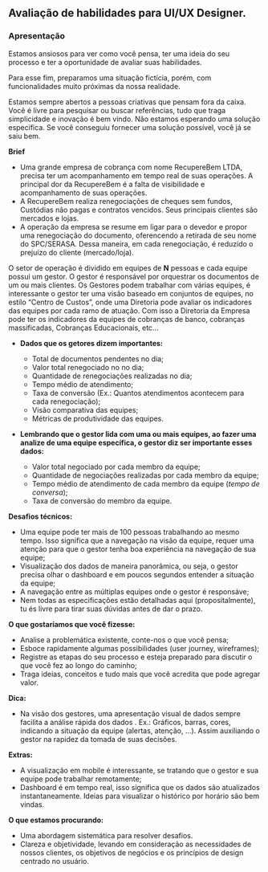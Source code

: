 ## Avaliação de habilidades para UI/UX Designer.

### Apresentação
Estamos ansiosos para ver como você pensa, ter uma ideia do seu processo e ter a oportunidade de avaliar suas habilidades.

Para esse fim, preparamos uma situação fictícia, porém, com funcionalidades muito próximas da nossa realidade.

Estamos sempre abertos a pessoas criativas que pensam fora da caixa. Você é livre para pesquisar ou buscar referências, tudo que traga simplicidade e inovação é bem vindo.
Não estamos esperando uma solução específica. Se você conseguiu fornecer uma solução possível, você já se saiu bem.

**Brief**
- Uma grande empresa de cobrança com nome RecupereBem LTDA, precisa ter um acompanhamento em tempo real de suas operações. A principal dor da RecupereBem é a falta de visibilidade e acompanhamento de suas operações.
- A RecupereBem realiza renegociações de cheques sem fundos, Custódias não pagas e contratos vencidos. Seus principais clientes são mercados e lojas.
- A operação da empresa se resume em ligar para o devedor e propor uma renegociação do documento, oferencendo a retirada de seu nome do SPC/SERASA. Dessa maneira, em cada renegociação, é reduzido o prejuízo do cliente (mercado/loja).

O setor de operação é dividido em equipes de **N** pessoas e cada equipe possui um gestor. O gestor é responsável por orquestrar os documentos de um ou mais clientes.
Os Gestores podem trabalhar com várias equipes, é interessante o gestor ter uma visão baseado em conjuntos de equipes, no estilo “Centro de Custos”, onde uma Diretoria pode avaliar os indicadores das equipes por cada ramo de atuação.
Com isso a Diretoria da Empresa pode ter os indicadores da equipes de cobranças de banco, cobranças massificadas, Cobranças Educacionais, etc...

- **Dados que os getores dizem importantes:**
	 - Total de documentos pendentes no dia;
	 - Valor total renegociado no no dia;
	 - Quantidade de renegociações realizadas no dia;
	 - Tempo médio de atendimento;
	 - Taxa de conversão (Ex.: Quantos atendimentos acontecem para cada renegociação);
   - Visão comparativa das equipes;
   - Métricas de produtividade das equipes.

- **Lembrando que o gestor lida com uma ou mais equipes, ao fazer uma analize de uma equipe específica, o gestor diz ser importante esses dados:**
   - Valor total negociado por cada membro da equipe;
   - Quantidade de negociações realizadas por cada membro da equipe;
   - Tempo médio de atendimento de cada membro da equipe (*tempo de conversa*);
   - Taxa de conversão do membro da equipe.

**Desafios técnicos:**
  - Uma equipe pode ter mais de 100 pessoas trabalhando ao mesmo tempo. Isso significa que a navegação na visão da equipe, requer uma atenção para que o gestor tenha boa experiência na navegação de sua equipe;
  - Visualização dos dados de maneira panorâmica, ou seja, o gestor precisa olhar o dashboard e em poucos segundos entender a situação da equipe;
  - A navegação entre as múltiplas equipes onde o gestor é responsáve;
  - Nem todas as especificações estão detalhadas aqui (propositalmente), tu és livre para tirar suas dúvidas antes de dar o prazo.

**O que gostaríamos que você fizesse:**
  - Analise a problemática existente, conte-nos o que você pensa;
  - Esboce rapidamente algumas possibilidades (user journey, wireframes);
  - Registre as etapas do seu processo e esteja preparado para discutir o que você fez ao longo do caminho;
  - Traga ideias, conceitos e tudo mais que você acredita que pode agregar valor.

**Dica:**
  - Na visão dos gestores, uma apresentação visual de dados sempre facilita a análise rápida dos dados . Ex.: Gráficos, barras, cores, indicando a situação da equipe (alertas, atenção, ...). Assim auxiliando o gestor na rapidez da tomada de suas decisões.

**Extras:**
  - A visualização em mobile é interessante, se tratando que o gestor e sua equipe pode trabalhar remotamente;
  -  Dashboard é em tempo real, isso significa que os dados são atualizados instantaneamente. Ideias para visualizar o histórico por horário são bem vindas.

**O que estamos procurando:**
  - Uma abordagem sistemática para resolver desafios.
  - Clareza e objetividade, levando em consideração as necessidades de nossos clientes, os objetivos de negócios e os princípios de design centrado no usuário.
